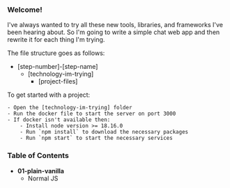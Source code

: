 ### Welcome!
I've always wanted to try all these new tools, libraries, and frameworks I've been hearing about. So I'm going to write a simple chat web app and then rewrite it for each thing I'm trying.

The file structure goes as follows:
- [step-number]-[step-name]
    - [technology-im-trying]
        - [project-files]

To get started with a project:

    - Open the [technology-im-trying] folder
    - Run the docker file to start the server on port 3000
    - If docker isn't available then:
        - Install node version >= 18.16.0
        - Run `npm install` to download the necessary packages
        - Run `npm start` to start the necessary services

### Table of Contents
- **01-plain-vanilla**
    - Normal JS